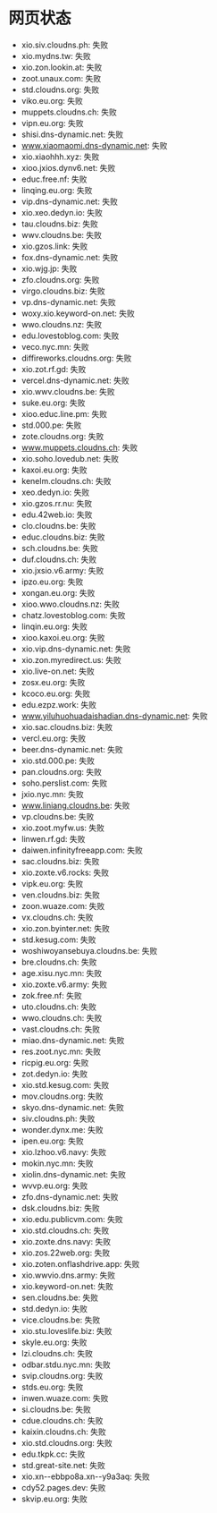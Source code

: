 # 网页状态
- xio.siv.cloudns.ph: 失败
- xio.mydns.tw: 失败
- xio.zon.lookin.at: 失败
- zoot.unaux.com: 失败
- std.cloudns.org: 失败
- viko.eu.org: 失败
- muppets.cloudns.ch: 失败
- vipn.eu.org: 失败
- shisi.dns-dynamic.net: 失败
- www.xiaomaomi.dns-dynamic.net: 失败
- xio.xiaohhh.xyz: 失败
- xioo.jxios.dynv6.net: 失败
- educ.free.nf: 失败
- linqing.eu.org: 失败
- vip.dns-dynamic.net: 失败
- xio.xeo.dedyn.io: 失败
- tau.cloudns.biz: 失败
- wwv.cloudns.be: 失败
- xio.gzos.link: 失败
- fox.dns-dynamic.net: 失败
- xio.wjg.jp: 失败
- zfo.cloudns.org: 失败
- virgo.cloudns.biz: 失败
- vp.dns-dynamic.net: 失败
- woxy.xio.keyword-on.net: 失败
- wwo.cloudns.nz: 失败
- edu.lovestoblog.com: 失败
- veco.nyc.mn: 失败
- diffireworks.cloudns.org: 失败
- xio.zot.rf.gd: 失败
- vercel.dns-dynamic.net: 失败
- xio.wwv.cloudns.be: 失败
- suke.eu.org: 失败
- xioo.educ.line.pm: 失败
- std.000.pe: 失败
- zote.cloudns.org: 失败
- www.muppets.cloudns.ch: 失败
- xio.soho.lovedub.net: 失败
- kaxoi.eu.org: 失败
- kenelm.cloudns.ch: 失败
- xeo.dedyn.io: 失败
- xio.gzos.rr.nu: 失败
- edu.42web.io: 失败
- clo.cloudns.be: 失败
- educ.cloudns.biz: 失败
- sch.cloudns.be: 失败
- duf.cloudns.ch: 失败
- xio.jxsio.v6.army: 失败
- ipzo.eu.org: 失败
- xongan.eu.org: 失败
- xioo.wwo.cloudns.nz: 失败
- chatz.lovestoblog.com: 失败
- linqin.eu.org: 失败
- xioo.kaxoi.eu.org: 失败
- xio.vip.dns-dynamic.net: 失败
- xio.zon.myredirect.us: 失败
- xio.live-on.net: 失败
- zosx.eu.org: 失败
- kcoco.eu.org: 失败
- edu.ezpz.work: 失败
- www.yiluhuohuadaishadian.dns-dynamic.net: 失败
- xio.sac.cloudns.biz: 失败
- vercl.eu.org: 失败
- beer.dns-dynamic.net: 失败
- xio.std.000.pe: 失败
- pan.cloudns.org: 失败
- soho.perslist.com: 失败
- jxio.nyc.mn: 失败
- www.liniang.cloudns.be: 失败
- vp.cloudns.be: 失败
- xio.zoot.myfw.us: 失败
- linwen.rf.gd: 失败
- daiwen.infinityfreeapp.com: 失败
- sac.cloudns.biz: 失败
- xio.zoxte.v6.rocks: 失败
- vipk.eu.org: 失败
- ven.cloudns.biz: 失败
- zoon.wuaze.com: 失败
- vx.cloudns.ch: 失败
- xio.zon.byinter.net: 失败
- std.kesug.com: 失败
- woshiwoyansebuya.cloudns.be: 失败
- bre.cloudns.ch: 失败
- age.xisu.nyc.mn: 失败
- xio.zoxte.v6.army: 失败
- zok.free.nf: 失败
- uto.cloudns.ch: 失败
- wwo.cloudns.ch: 失败
- vast.cloudns.ch: 失败
- miao.dns-dynamic.net: 失败
- res.zoot.nyc.mn: 失败
- ricpig.eu.org: 失败
- zot.dedyn.io: 失败
- xio.std.kesug.com: 失败
- mov.cloudns.org: 失败
- skyo.dns-dynamic.net: 失败
- siv.cloudns.ph: 失败
- wonder.dynx.me: 失败
- ipen.eu.org: 失败
- xio.lzhoo.v6.navy: 失败
- mokin.nyc.mn: 失败
- xiolin.dns-dynamic.net: 失败
- wvvp.eu.org: 失败
- zfo.dns-dynamic.net: 失败
- dsk.cloudns.biz: 失败
- xio.edu.publicvm.com: 失败
- xio.std.cloudns.ch: 失败
- xio.zoxte.dns.navy: 失败
- xio.zos.22web.org: 失败
- xio.zoten.onflashdrive.app: 失败
- xio.wwvio.dns.army: 失败
- xio.keyword-on.net: 失败
- sen.cloudns.be: 失败
- std.dedyn.io: 失败
- vice.cloudns.be: 失败
- xio.stu.loveslife.biz: 失败
- skyle.eu.org: 失败
- lzi.cloudns.ch: 失败
- odbar.stdu.nyc.mn: 失败
- svip.cloudns.org: 失败
- stds.eu.org: 失败
- inwen.wuaze.com: 失败
- si.cloudns.be: 失败
- cdue.cloudns.ch: 失败
- kaixin.cloudns.ch: 失败
- xio.std.cloudns.org: 失败
- edu.tkpk.cc: 失败
- std.great-site.net: 失败
- xio.xn--ebbpo8a.xn--y9a3aq: 失败
- cdy52.pages.dev: 失败
- skvip.eu.org: 失败
